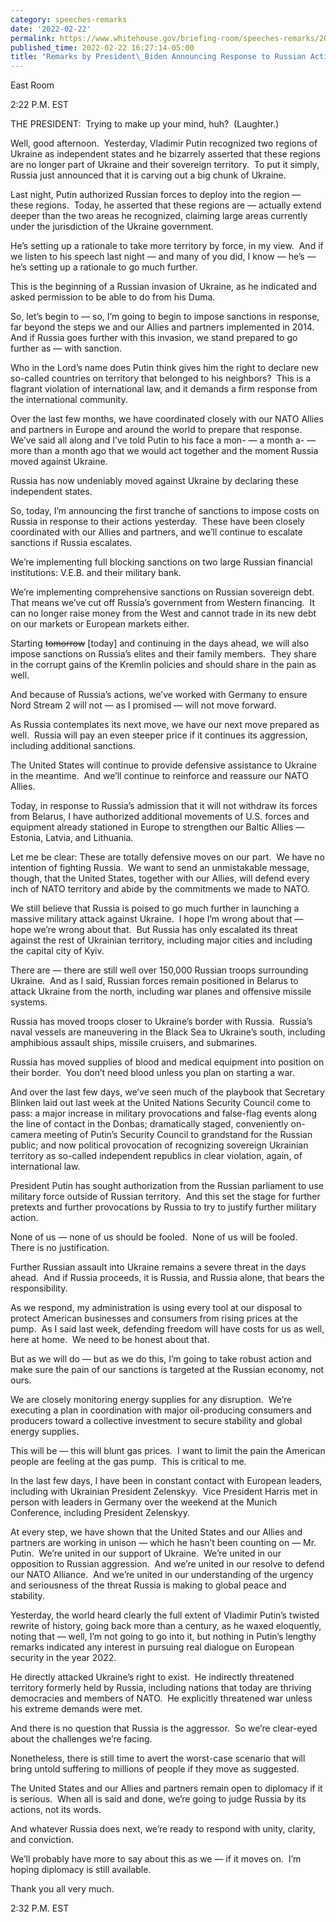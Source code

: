 ```yaml
---
category: speeches-remarks
date: '2022-02-22'
permalink: https://www.whitehouse.gov/briefing-room/speeches-remarks/2022/02/22/remarks-by-president-biden-announcing-response-to-russian-actions-in-ukraine/
published_time: 2022-02-22 16:27:14-05:00
title: "Remarks by President\_Biden Announcing Response to Russian Actions in\_Ukraine"
---
```

 
East Room

2:22 P.M. EST

THE PRESIDENT:  Trying to make up your mind, huh?  (Laughter.)

Well, good afternoon.  Yesterday, Vladimir Putin recognized two regions
of Ukraine as independent states and he bizarrely asserted that these
regions are no longer part of Ukraine and their sovereign territory.  To
put it simply, Russia just announced that it is carving out a big chunk
of Ukraine. 

Last night, Putin authorized Russian forces to deploy into the region —
these regions.  Today, he asserted that these regions are — actually
extend deeper than the two areas he recognized, claiming large areas
currently under the jurisdiction of the Ukraine government. 

He’s setting up a rationale to take more territory by force, in my
view.  And if we listen to his speech last night — and many of you did,
I know — he’s — he’s setting up a rationale to go much further.

This is the beginning of a Russian invasion of Ukraine, as he indicated
and asked permission to be able to do from his Duma. 

So, let’s begin to — so, I’m going to begin to impose sanctions in
response, far beyond the steps we and our Allies and partners
implemented in 2014.  And if Russia goes further with this invasion, we
stand prepared to go further as — with sanction.

Who in the Lord’s name does Putin think gives him the right to declare
new so-called countries on territory that belonged to his neighbors? 
This is a flagrant violation of international law, and it demands a firm
response from the international community. 

Over the last few months, we have coordinated closely with our NATO
Allies and partners in Europe and around the world to prepare that
response.  We’ve said all along and I’ve told Putin to his face a mon- —
a month a- — more than a month ago that we would act together and the
moment Russia moved against Ukraine. 

Russia has now undeniably moved against Ukraine by declaring these
independent states. 

So, today, I’m announcing the first tranche of sanctions to impose costs
on Russia in response to their actions yesterday.  These have been
closely coordinated with our Allies and partners, and we’ll continue to
escalate sanctions if Russia escalates. 

We’re implementing full blocking sanctions on two large Russian
financial institutions: V.E.B. and their military bank. 

We’re implementing comprehensive sanctions on Russian sovereign debt. 
That means we’ve cut off Russia’s government from Western financing.  It
can no longer raise money from the West and cannot trade in its new debt
on our markets or European markets either.

Starting <s>tomorrow</s> \[today\] and continuing in the days ahead, we
will also impose sanctions on Russia’s elites and their family members. 
They share in the corrupt gains of the Kremlin policies and should share
in the pain as well. 

And because of Russia’s actions, we’ve worked with Germany to ensure
Nord Stream 2 will not — as I promised — will not move forward.

As Russia contemplates its next move, we have our next move prepared as
well.  Russia will pay an even steeper price if it continues its
aggression, including additional sanctions.

The United States will continue to provide defensive assistance to
Ukraine in the meantime.  And we’ll continue to reinforce and reassure
our NATO Allies. 

Today, in response to Russia’s admission that it will not withdraw its
forces from Belarus, I have authorized additional movements of U.S.
forces and equipment already stationed in Europe to strengthen our
Baltic Allies — Estonia, Latvia, and Lithuania.

Let me be clear: These are totally defensive moves on our part.  We have
no intention of fighting Russia.  We want to send an unmistakable
message, though, that the United States, together with our Allies, will
defend every inch of NATO territory and abide by the commitments we made
to NATO.

We still believe that Russia is poised to go much further in launching a
massive military attack against Ukraine.  I hope I’m wrong about that —
hope we’re wrong about that.  But Russia has only escalated its threat
against the rest of Ukrainian territory, including major cities and
including the capital city of Kyiv.

There are — there are still well over 150,000 Russian troops surrounding
Ukraine.  And as I said, Russian forces remain positioned in Belarus to
attack Ukraine from the north, including war planes and offensive
missile systems.

Russia has moved troops closer to Ukraine’s border with Russia. 
Russia’s naval vessels are maneuvering in the Black Sea to Ukraine’s
south, including amphibious assault ships, missile cruisers, and
submarines. 

Russia has moved supplies of blood and medical equipment into position
on their border.  You don’t need blood unless you plan on starting a
war. 

And over the last few days, we’ve seen much of the playbook that
Secretary Blinken laid out last week at the United Nations Security
Council come to pass: a major increase in military provocations and
false-flag events along the line of contact in the Donbas; dramatically
staged, conveniently on-camera meeting of Putin’s Security Council to
grandstand for the Russian public; and now political provocation of
recognizing sovereign Ukrainian territory as so-called independent
republics in clear violation, again, of international law. 

President Putin has sought authorization from the Russian parliament to
use military force outside of Russian territory.  And this set the stage
for further pretexts and further provocations by Russia to try to
justify further military action.

None of us — none of us should be fooled.  None of us will be fooled. 
There is no justification. 

Further Russian assault into Ukraine remains a severe threat in the days
ahead.  And if Russia proceeds, it is Russia, and Russia alone, that
bears the responsibility. 

As we respond, my administration is using every tool at our disposal to
protect American businesses and consumers from rising prices at the
pump.  As I said last week, defending freedom will have costs for us as
well, here at home.  We need to be honest about that. 

But as we will do — but as we do this, I’m going to take robust action
and make sure the pain of our sanctions is targeted at the Russian
economy, not ours.

We are closely monitoring energy supplies for any disruption.  We’re
executing a plan in coordination with major oil-producing consumers and
producers toward a collective investment to secure stability and global
energy supplies. 

This will be — this will blunt gas prices.  I want to limit the pain the
American people are feeling at the gas pump.  This is critical to me. 

In the last few days, I have been in constant contact with European
leaders, including with Ukrainian President Zelenskyy.  Vice President
Harris met in person with leaders in Germany over the weekend at the
Munich Conference, including President Zelenskyy. 

At every step, we have shown that the United States and our Allies and
partners are working in unison — which he hasn’t been counting on — Mr.
Putin.  We’re united in our support of Ukraine.  We’re united in our
opposition to Russian aggression.  And we’re united in our resolve to
defend our NATO Alliance.  And we’re united in our understanding of the
urgency and seriousness of the threat Russia is making to global peace
and stability. 

Yesterday, the world heard clearly the full extent of Vladimir Putin’s
twisted rewrite of history, going back more than a century, as he waxed
eloquently, noting that — well, I’m not going to go into it, but nothing
in Putin’s lengthy remarks indicated any interest in pursuing real
dialogue on European security in the year 2022. 

He directly attacked Ukraine’s right to exist.  He indirectly threatened
territory formerly held by Russia, including nations that today are
thriving democracies and members of NATO.  He explicitly threatened war
unless his extreme demands were met. 

And there is no question that Russia is the aggressor.  So we’re
clear-eyed about the challenges we’re facing. 

Nonetheless, there is still time to avert the worst-case scenario that
will bring untold suffering to millions of people if they move as
suggested. 

The United States and our Allies and partners remain open to diplomacy
if it is serious.  When all is said and done, we’re going to judge
Russia by its actions, not its words.

And whatever Russia does next, we’re ready to respond with unity,
clarity, and conviction. 

We’ll probably have more to say about this as we — if it moves on.  I’m
hoping diplomacy is still available. 

Thank you all very much.

2:32 P.M. EST

